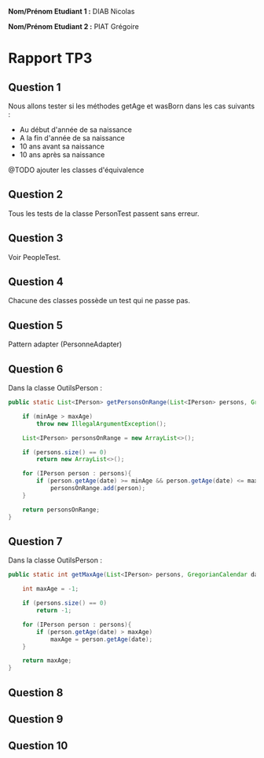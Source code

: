 **Nom/Prénom Etudiant 1 :** DIAB Nicolas

**Nom/Prénom Etudiant 2 :** PIAT Grégoire

# Rapport TP3

## Question 1
Nous allons tester si les méthodes getAge et wasBorn dans les cas suivants :
- Au début d'année de sa naissance
- A la fin d'année de sa naissance
- 10 ans avant sa naissance
- 10 ans après sa naissance

@TODO ajouter les classes d'équivalence


## Question 2

Tous les tests de la classe PersonTest passent sans erreur.

## Question 3

Voir PeopleTest.

## Question 4

Chacune des classes possède un test qui ne passe pas.

## Question 5
Pattern adapter (PersonneAdapter)

## Question 6

Dans la classe OutilsPerson :
```java
public static List<IPerson> getPersonsOnRange(List<IPerson> persons, GregorianCalendar date, int minAge, int maxAge) throws IllegalArgumentException{

    if (minAge > maxAge)
        throw new IllegalArgumentException();

    List<IPerson> personsOnRange = new ArrayList<>();

    if (persons.size() == 0)
        return new ArrayList<>();

    for (IPerson person : persons){
        if (person.getAge(date) >= minAge && person.getAge(date) <= maxAge)
            personsOnRange.add(person);
    }

    return personsOnRange;
}
```

## Question 7

Dans la classe OutilsPerson :
```java
public static int getMaxAge(List<IPerson> persons, GregorianCalendar date){

    int maxAge = -1;

    if (persons.size() == 0)
        return -1;

    for (IPerson person : persons){
        if (person.getAge(date) > maxAge)
            maxAge = person.getAge(date);
    }

    return maxAge;
}
```

## Question 8

## Question 9

## Question 10

